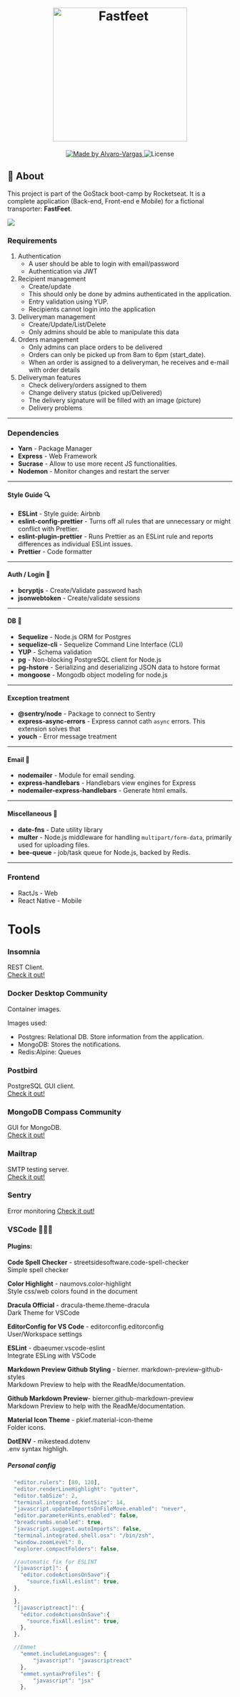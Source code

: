 <h1 align="center">
  <img alt="Fastfeet" title="Fastfeet" src="https://raw.githubusercontent.com/Rocketseat/bootcamp-gostack-desafio-02/master/.github/logo.png" width="300px" />
</h1>

<p align="center">
  <a href="#">
    <img alt="Made by Alvaro-Vargas" src="https://img.shields.io/badge/MadeBy-Alvaro--Vargas-brightgreen">
  </a>

  <img alt="License" src="https://img.shields.io/badge/license-MIT-%2304D361">
</p>

## :rocket: About

This project is part of the GoStack boot-camp by Rocketseat. It is a complete application (Back-end, Front-end e Mobile) for a fictional transporter: **FastFeet**. <br>

![](https://media.giphy.com/media/9tA6H1madRvUc/giphy.gif)

### Requirements
1. Authentication
    - A user should be able to login with email/password
    - Authentication via JWT
2. Recipient management
    - Create/update
    - This should only be done by admins authenticated in the application.
    - Entry validation using YUP.
    - Recipients cannot login into the application
3. Deliveryman management
    - Create/Update/List/Delete
    - Only admins should be able to manipulate this data
4. Orders management
    - Only admins can place orders to be delivered
    - Orders can only be picked up from 8am to 6pm (start_date).
    - When an order is assigned to a deliveryman, he receives and e-mail with order details
5. Deliveryman features
    - Check delivery/orders assigned to them
    - Change delivery status (picked up/Delivered)
    - The delivery signature will be filled with an image (picture)
    - Delivery problems

---

### Dependencies

- **Yarn** - Package Manager
- **Express** - Web Framework
- **Sucrase** - Allow to use more recent JS functionalities.
- **Nodemon** - Monitor changes and restart the server
---
#### Style Guide :mag:
- **ESLint** - Style guide: Airbnb
- **eslint-config-prettier** - Turns off all rules that are unnecessary or might conflict with Prettier.
- **eslint-plugin-prettier** - Runs Prettier as an ESLint rule and reports differences as individual ESLint issues.
- **Prettier** - Code formatter
---
#### Auth / Login :closed_lock_with_key:
- **bcryptjs** - Create/Validate password hash
- **jsonwebtoken** - Create/validate sessions
___
#### DB :open_file_folder:
- **Sequelize** -  Node.js ORM for Postgres
- **sequelize-cli** - Sequelize Command Line Interface (CLI)
- **YUP** - Schema validation
- **pg** - Non-blocking PostgreSQL client for Node.js
- **pg-hstore** - Serializing and deserializing JSON data to hstore format
- **mongoose** - Mongodb object modeling for node.js
---
#### Exception treatment
- **@sentry/node** - Package to connect to Sentry
- **express-async-errors** - Express cannot cath `async` errors. This extension solves that
- **youch** - Error message treatment
---
#### Email :email:
- **nodemailer** - Module for email sending.
- **express-handlebars** - Handlebars view engines for Express
- **nodemailer-express-handlebars** - Generate html emails.
---
#### Miscellaneous :crystal_ball:
- **date-fns**  - Date utility library
- **multer** - Node.js middleware for handling `multipart/form-data`, primarily used for uploading files.
- **bee-queue** - job/task queue for Node.js, backed by Redis.
---

### Frontend
- RactJs - Web
- React Native - Mobile


# Tools
### Insomnia

REST Client. <br>
[Check it out!](https://insomnia.rest/)

### Docker Desktop Community
Container images.

Images used:
  - Postgres: Relational DB. Store information from the application.
  - MongoDB: Stores the notifications.
  - Redis:Alpine: Queues

### Postbird
PostgreSQL GUI client. <br>
[Check it out!](https://www.electronjs.org/apps/postbird)

### MongoDB Compass Community
GUI for MongoDB. <br>
[Check it out!](https://www.mongodb.com/products/compass)

### Mailtrap
SMTP testing server. <br>
[Check it out!](https://mailtrap.io/)

### Sentry
Error monitoring
[Check it out!](https://sentry.io/welcome/)

### VSCode 👨🏻‍💻

#### Plugins:
**Code Spell Checker** - streetsidesoftware.code-spell-checker <br>
Simple spell checker

**Color Highlight** - naumovs.color-highlight <br>
Style css/web colors found in the document

**Dracula Official** - dracula-theme.theme-dracula <br>
Dark Theme for VSCode

**EditorConfig for VS Code** - editorconfig.editorconfig <br>
User/Workspace settings

**ESLint** - dbaeumer.vscode-eslint <br>
Integrate ESLing with VSCode

**Markdown Preview Github Styling** - bierner. markdown-preview-github-styles <br>
Markdown Preview to help with the ReadMe/documentation.

**Github Markdown Preview**- bierner.github-markdown-preview <br>
Markdown Preview to help with the ReadMe/documentation.

**Material Icon Theme** - pkief.material-icon-theme <br>
Folder icons.

**DotENV** - mikestead.dotenv <br>
.env syntax highligh.

##### Personal config
```javascript
  "editor.rulers": [80, 120],
  "editor.renderLineHighlight": "gutter",
  "editor.tabSize": 2,
  "terminal.integrated.fontSize": 14,
  "javascript.updateImportsOnFileMove.enabled": "never",
  "editor.parameterHints.enabled": false,
  "breadcrumbs.enabled": true,
  "javascript.suggest.autoImports": false,
  "terminal.integrated.shell.osx": "/bin/zsh",
  "window.zoomLevel": 0,
  "explorer.compactFolders": false,

  //automatic fix for ESLINT
  "[javascript]": {
    "editor.codeActionsOnSave":{
      "source.fixAll.eslint": true,
  },

  },
  "[javascriptreact]": {
    "editor.codeActionsOnSave":{
      "source.fixAll.eslint": true,
    },
  },

  //Emmet
    "emmet.includeLanguages": {
        "javascript": "javascriptreact"
    },
    "emmet.syntaxProfiles": {
        "javascript": "jsx"
    },
```
